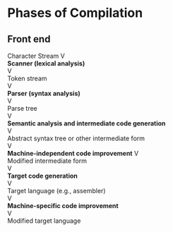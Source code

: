 # Phases of Compilation

## Front end
Character Stream 
V  
**__Scanner (lexical analysis)__**  
V  
Token stream  
V  
**__Parser (syntax analysis)__**  
V  
Parse tree  
V  
**__Semantic analysis and intermediate code generation__**  
V   
Abstract syntax tree or other intermediate form  
V  
**__Machine-independent code improvement__** 
V  
Modified intermediate form  
V  
**__Target code generation__**  
V  
Target language (e.g., assembler)  
V  
**__Machine-specific code improvement__**  
V  
Modified target language  


